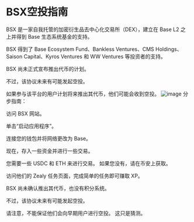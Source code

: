 # BSX空投指南
BSX 是一家自我托管的加密衍生品去中心化交易所（DEX），建立在 Base L2 之上并得到 Base 生态系统基金的支持。

BSX 得到了 Base Ecosystem Fund、Bankless Ventures、CMS Holdings、Saison Capital、Kyros Ventures 和 WW Ventures 等投资者的支持。 

BSX 尚未正式宣布推出代币的计划。 

不过，该协议未来有可能发起空投。 

如果参与该平台的用户计划将来推出其代币，他们可能会收到空投。
![image](https://github.com/roomyweb3/airdrops/assets/165030655/1f9294be-32cd-42f0-9be6-167996fe5f7c)
分步指南：

访问 BSX 网站。

单击“启动应用程序”。

连接您的钱包并将网络更改为 Base。

现在，存入一些资金并进行一些交易。

您需要一些 USDC 和 ETH 来进行交易。 如果您没有，请在币安上获取。

访问他们的 Zealy 任务页面，完成简单的任务即可赚取 XP。

BSX 尚未确认推出其代币，也没有积分系统。

不过，该协议未来有可能发起空投。

请注意，不能保证他们会向早期用户进行空投。 这只是猜测。
